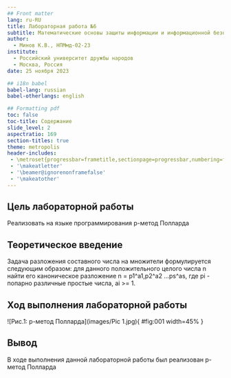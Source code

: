 ```yaml
---
## Front matter
lang: ru-RU
title: Лабораторная работа №6
subtitle: Математические основы защиты информации и информационной безопасности
author:
  - Минов К.В., НПМмд-02-23
institute:
  - Российский университет дружбы народов
  - Москва, Россия
date: 25 ноября 2023

## i18n babel
babel-lang: russian
babel-otherlangs: english

## Formatting pdf
toc: false
toc-title: Содержание
slide_level: 2
aspectratio: 169
section-titles: true
theme: metropolis
header-includes:
 - \metroset{progressbar=frametitle,sectionpage=progressbar,numbering=fraction}
 - '\makeatletter'
 - '\beamer@ignorenonframefalse'
 - '\makeatother'
---
```


## Цель лабораторной работы

Реализовать на языке программирования p-метод Полларда

## Теоретическое введение

Задача разложения составного числа на множители формулируется
следующим образом: для данного положительного целого числа n найти его
каноническое разложение n = p1^a1,p2^a2 …рs^as, где pi - попарно различные простые
числа, ai >= 1.


## Ход выполнения лабораторной работы

![Рис.1: p-метод Полларда](images/Pic 1.jpg){ #fig:001 width=45% }


## Вывод
В ходе выполнения данной лабораторной работы был реализован p-метод Полларда
